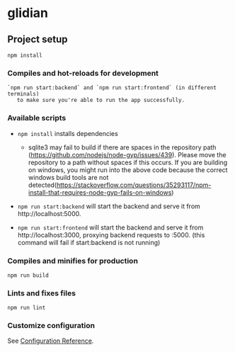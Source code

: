 # glidian

## Project setup

```
npm install
```

### Compiles and hot-reloads for development

```
`npm run start:backend` and `npm run start:frontend` (in different terminals)
   to make sure you're able to run the app successfully.
```

### Available scripts

- `npm install` installs dependencies

  - sqlite3 may fail to build if there are spaces in the repository path (https://github.com/nodejs/node-gyp/issues/439).
    Please move the repository to a path without spaces if this occurs.
    If you are building on windows, you might run into the above code because the correct windows build tools are not detected(https://stackoverflow.com/questions/35293117/npm-install-that-requires-node-gyp-fails-on-windows)

- `npm run start:backend` will start the backend and serve it
  from http://localhost:5000.
- `npm run start:frontend` will start the backend and serve it
  from http://localhost:3000, proxying backend requests to :5000.
  (this command will fail if start:backend is not running)

### Compiles and minifies for production

```
npm run build
```

### Lints and fixes files

```
npm run lint
```

### Customize configuration

See [Configuration Reference](https://cli.vuejs.org/config/).
